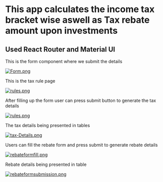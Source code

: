 # This app calculates the income tax bracket wise aswell as Tax rebate amount upon investments
<h2>Used React Router and Material UI</h2>

<p>This is the form component where we submit the details</p>

[![Form.png](https://i.postimg.cc/QMTTk98Z/Form.png)](https://postimg.cc/mcTkTr1m)

<p>This is the tax rule page</p>

[![rules.png](https://i.postimg.cc/NMvrNsMS/rules.png)](https://postimg.cc/2qT6yfn7)

<p>After filling up the form user can press submit button to generate the tax details</p>

[![rules.png](https://i.postimg.cc/NMvrNsMS/rules.png)](https://postimg.cc/2qT6yfn7)

<p>The tax details being presented in tables</p>

[![tax-Details.png](https://i.postimg.cc/W3cJ9NzL/tax-Details.png)](https://postimg.cc/yJndxz0v)

<p>Users can fill the rebate form and press submit to generate rebate details</p>

[![rebateformfill.png](https://i.postimg.cc/rprrC0Vc/rebateformfill.png)](https://postimg.cc/8FTcTCfn)

<p>Rebate details being presented in table</p>

[![rebateformsubmission.png](https://i.postimg.cc/yNZZXg1H/rebateformsubmission.png)](https://postimg.cc/3y3N3w0S)
